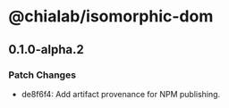 # @chialab/isomorphic-dom

## 0.1.0-alpha.2

### Patch Changes

- de8f6f4: Add artifact provenance for NPM publishing.
